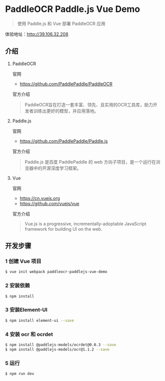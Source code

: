 # PaddleOCR Paddle.js Vue Demo

> 使用 Paddle.js 和 Vue 部署 PaddleOCR 应用

体验地址：<http://39.106.32.208>

## 介绍

1. PaddleOCR

   官网

   - <https://github.com/PaddlePaddle/PaddleOCR>

   官方介绍

   > PaddleOCR旨在打造一套丰富、领先、且实用的OCR工具库，助力开发者训练出更好的模型，并应用落地。

2. Paddle.js

   官网

   - <https://github.com/PaddlePaddle/Paddle.js>

   官方介绍

   > Paddle.js 是百度 PaddlePaddle 的 web 方向子项目，是一个运行在浏览器中的开源深度学习框架。

3. Vue

   官网

   - <https://cn.vuejs.org>
   - <https://github.com/vuejs/vue>

   官方介绍

   > Vue.js is a progressive, incrementally-adoptable JavaScript framework for building UI on the web.

## 开发步骤

### 1 创建 Vue 项目

```sh
$ vue init webpack paddleocr-paddlejs-vue-demo
```

### 2 安装依赖

```sh
$ npm install
```

### 3 安装Element-UI

```sh
$ npm install element-ui --save
```

### 4 安装 ocr 和 ocrdet

```sh
$ npm install @paddlejs-models/ocrdet@0.0.3 --save
$ npm install @paddlejs-models/ocr@1.1.2 --save
```

### 5 运行

```sh
$ npm run dev
```
